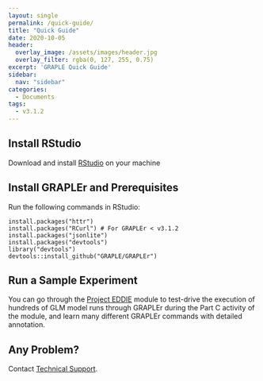 ```yaml
---
layout: single
permalink: /quick-guide/
title: "Quick Guide"
date: 2020-10-05
header:
  overlay_image: /assets/images/header.jpg
  overlay_filter: rgba(0, 127, 255, 0.75)
excerpt: 'GRAPLE Quick Guide'
sidebar:
  nav: "sidebar"
categories:
  - Documents
tags:
  - v3.1.2
---
```

## Install RStudio
Download and install [RStudio] on your machine

## Install GRAPLEr and Prerequisites
Run the following commands in RStudio:

```
install.packages("httr")
install.packages("RCurl") # For GRAPLEr < v3.1.2
install.packages("jsonlite")
install.packages("devtools")
library("devtools")
devtools::install_github("GRAPLE/GRAPLEr")
```

## Run a Sample Experiment
You can go through the [Project EDDIE] module to test-drive the execution of hundreds of GLM model runs through GRAPLEr during the Part C activity of the module, and learn many different GRAPLEr commands with detailed annotation.

## Any Problem?
Contact [Technical Support].


[RStudio]: https://www.rstudio.com/products/rstudio/download2/
[Project EDDIE]: https://serc.carleton.edu/enviro_data/activities/lake_modeling.html
[Technical Support]: ../contact
